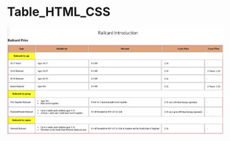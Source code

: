 # Table_HTML_CSS

<img src="https://github.com/gines18/Table_HTML_CSS/blob/main/img/Screenshot%202023-05-01%20at%2013.11.16.png?raw=true">
